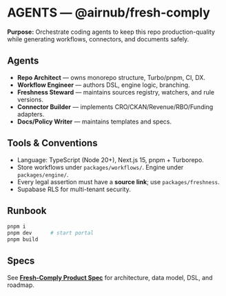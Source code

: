 # AGENTS — @airnub/fresh-comply

**Purpose:** Orchestrate coding agents to keep this repo production-quality while generating workflows, connectors, and documents safely.

## Agents
- **Repo Architect** — owns monorepo structure, Turbo/pnpm, CI, DX.
- **Workflow Engineer** — authors DSL, engine logic, branching.
- **Freshness Steward** — maintains sources registry, watchers, and rule versions.
- **Connector Builder** — implements CRO/CKAN/Revenue/RBO/Funding adapters.
- **Docs/Policy Writer** — maintains templates and specs.

## Tools & Conventions
- Language: TypeScript (Node 20+), Next.js 15, pnpm + Turborepo.
- Store workflows under `packages/workflows/`. Engine under `packages/engine/`.
- Every legal assertion must have a **source link**; use `packages/freshness`.
- Supabase RLS for multi-tenant security.

## Runbook
```bash
pnpm i
pnpm dev      # start portal
pnpm build
```

## Specs

See **[Fresh-Comply Product Spec](docs/specs/fresh-comply-spec.md)** for architecture, data model, DSL, and roadmap.
